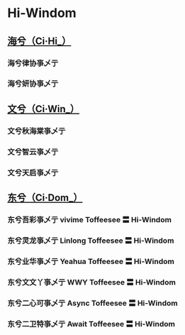 # Hi-Windom

## [海兮（Ci·Hi_）](https://github.com/ci-hi)

### 海兮律协亊乄亍

### 海兮妍协亊乄亍

## [文兮（Ci·Win_）](https://github.com/ci-win)

### 文兮秋海棠亊乄亍

### 文兮智云亊乄亍

### 文兮天启亊乄亍

## [东兮（Ci·Dom_）](https://github.com/ci-dom)

### 东兮吾彩亊乄亍 vivime Toffeesee 〓 Hi-Windom

### 东兮灵龙亊乄亍 Linlong Toffeesee 〓 Hi-Windom

### 东兮业华亊乄亍 Yeahua Toffeesee 〓 Hi-Windom

### 东兮文文丫亊乄亍 WWY Toffeesee 〓 Hi-Windom

### 东兮二心可亊乄亍 Async Toffeesee 〓 Hi-Windom

### 东兮二卫特亊乄亍 Await Toffeesee 〓 Hi-Windom
